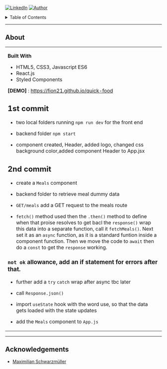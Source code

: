 <!-- [![Issues][issues-shield]][issues-url] -->
<!-- [![PR Welcome][pr-welcome-shield]](#contributing) -->
[![LinkedIn][linkedin-shield]][linkedin-url]
[![Author][author-shield]][author-url]


<details>
<summary>Table of Contents</summary>
* [About](#about)
* [Acknowledgements](#acknowledgements)
</details>

---

<!-- ABOUT THE PROJECT -->
## About

<table>
<tr>
<td>

**Built With**

* HTML5, CSS3, Javascript ES6
* React.js
* Styled Components

**[DEMO]** : https://fion21.github.io/quick-food


## 1st commit

- two local folders running `npm run dev` for the front end
- backend folder `npm start`

- component created, Header, added logo, changed css background color,added component Header to App.jsx


## 2nd commit

- create a `Meals` component
- backend folder to retrieve meal dummy data

- `GET/meals` add a GET request to the meals route
- `fetch()` method used then the `.then()` method to define when that proise resolves to get bacl the `response()`
wrap this data into a separate function, call it `fetchMeals()`. Next set it as an `async` function, as it is a standard funtion inside a component function. Then we move the code to `await` then do a `const` to get the `response` working.
### `not ok` allowance, add an if statement for errors after that.

- further add a `try` `catch` wrap after async tbc later

- call `Response.json()`

- import `useState` hook with the word use, so that the data gets loaded with the state updates

- add the `Meals` component to `App.js`

</td>
</tr>
</table>

---


## Acknowledgements

* [Maximilian Schwarzmüller](https://www.udemy.com/user/maximilian-schwarzmuller/)

[linkedin-shield]: https://img.shields.io/badge/-LinkedIn-black.svg?style=for-the-badge&logo=linkedin&colorB=555
[linkedin-url]: https://linkedin.com/in/fiolalewis
[author-shield]: https://shields.io/badge/Made_with_%E2%9D%A4_by-fion21-F4A92F?style=for-the-badge
[author-url]: https://github.com/fion21
